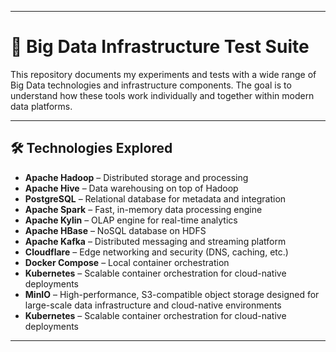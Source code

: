 
---

# 🧪 Big Data Infrastructure Test Suite

This repository documents my experiments and tests with a wide range of Big Data technologies and infrastructure components. The goal is to understand how these tools work individually and together within modern data platforms.

---

## 🛠️ Technologies Explored

* **Apache Hadoop** – Distributed storage and processing
* **Apache Hive** – Data warehousing on top of Hadoop
* **PostgreSQL** – Relational database for metadata and integration
* **Apache Spark** – Fast, in-memory data processing engine
* **Apache Kylin** – OLAP engine for real-time analytics
* **Apache HBase** – NoSQL database on HDFS
* **Apache Kafka** – Distributed messaging and streaming platform
* **Cloudflare** – Edge networking and security (DNS, caching, etc.)
* **Docker Compose** – Local container orchestration
* **Kubernetes** – Scalable container orchestration for cloud-native deployments
* **MinIO** – High-performance, S3-compatible object storage designed for large-scale data infrastructure and cloud-native environments  
* **Kubernetes** – Scalable container orchestration for cloud-native deployments  

---

